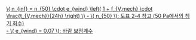 <a href="/eco2_guide_center/1.%20ECO2%20Logic%20Guide/Hee1_Equation_List.html" class="equation-link" target="_blank" rel="noopener noreferrer">
  \( n_{inf} = n_{50} \cdot e_{wind} \left( 1 + f_{V,mech} \cdot \frac{t_{V,mech}}{24h} \right) \) 
  <span class="note">- \( n_{50} \): 도표 2-4 참고 (50 Pa에서의 침기 회수)<br>
  - \( e_{wind} = 0.07 \): 바람 보정계수</span>
</a>
